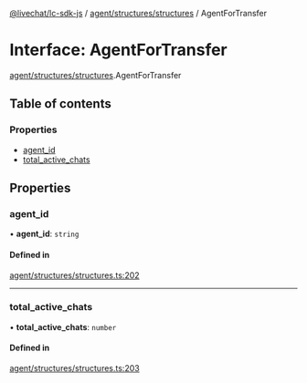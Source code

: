 [@livechat/lc-sdk-js](../README.md) / [agent/structures/structures](../modules/agent_structures_structures.md) / AgentForTransfer

# Interface: AgentForTransfer

[agent/structures/structures](../modules/agent_structures_structures.md).AgentForTransfer

## Table of contents

### Properties

- [agent\_id](agent_structures_structures.AgentForTransfer.md#agent_id)
- [total\_active\_chats](agent_structures_structures.AgentForTransfer.md#total_active_chats)

## Properties

### agent\_id

• **agent\_id**: `string`

#### Defined in

[agent/structures/structures.ts:202](https://github.com/livechat/lc-sdk-js/blob/8462be9/src/agent/structures/structures.ts#L202)

___

### total\_active\_chats

• **total\_active\_chats**: `number`

#### Defined in

[agent/structures/structures.ts:203](https://github.com/livechat/lc-sdk-js/blob/8462be9/src/agent/structures/structures.ts#L203)
